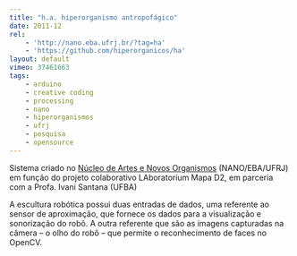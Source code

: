 ```yaml
---
title: "h.a. hiperorganismo antropofágico"
date: 2011-12
rel:
	- 'http://nano.eba.ufrj.br/?tag=ha'
	- 'https://github.com/hiperorganicos/ha'
layout: default
vimeo: 37461663
tags:
	- arduino
	- creative coding
	- processing
	- nano
	- hiperorganismos
	- ufrj
	- pesquisa
	- opensource
---
```


Sistema criado no [Núcleo de Artes e Novos Organismos](http://nano.eba.ufrj.br) (NANO/EBA/UFRJ) em função do projeto colaborativo LAboratorium Mapa D2, em parceria com a Profa. Ivani Santana (UFBA)

A escultura robótica possui duas entradas de dados, uma referente ao sensor de aproximação, que fornece os dados para a visualização e sonorização do robô. A outra referente que são as imagens capturadas na câmera – o olho do robô – que permite o reconhecimento de faces no OpenCV.